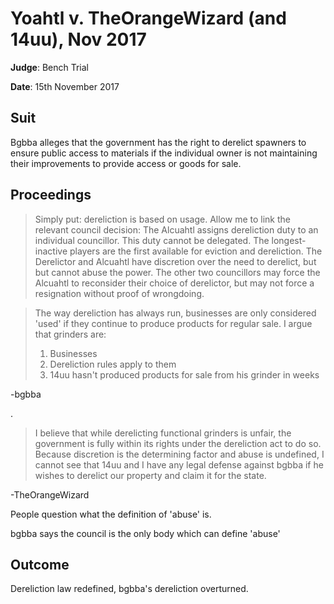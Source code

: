# Yoahtl v. TheOrangeWizard (and 14uu), Nov 2017

**Judge**: Bench Trial

**Date**: 15th November 2017

## Suit
 Bgbba alleges that the government has the right to derelict spawners to ensure public access to materials if the individual owner is not maintaining their improvements to provide access or goods for sale.

## Proceedings
>  Simply put: dereliction is based on usage. Allow me to link the relevant council decision: The Alcuahtl assigns dereliction duty to an individual councillor. This duty cannot be delegated. The longest-inactive players are the first available for eviction and dereliction. The Derelictor and Alcuahtl have discretion over the need to derelict, but but cannot abuse the power. The other two councillors may force the Alcuahtl to reconsider their choice of derelictor, but may not force a resignation without proof of wrongdoing.

> The way dereliction has always run, businesses are only considered 'used' if they continue to produce products for regular sale.
> I argue that grinders are:
> 1. Businesses
> 2. Dereliction rules apply to them
> 3. 14uu hasn't produced products for sale from his grinder in weeks

 -bgbba

.

> I believe that while derelicting functional grinders is unfair, the government is fully within its rights under the dereliction act to do so. Because discretion is the determining factor and abuse is undefined, I cannot see that 14uu and I have any legal defense against bgbba if he wishes to derelict our property and claim it for the state.

 -TheOrangeWizard

People question what the definition of 'abuse' is.

 bgbba says the council is the only body which can define 'abuse'

## Outcome
Dereliction law redefined, bgbba's dereliction overturned.
